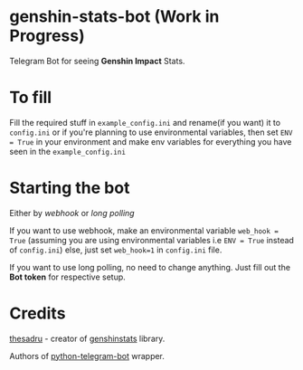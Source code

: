 # genshin-stats-bot (Work in Progress)
 Telegram Bot for seeing **Genshin Impact** Stats.

# To fill
Fill the required stuff in `example_config.ini` and rename(if you want) it to `config.ini` or if you're planning to use environmental variables,
then set `ENV = True` in your environment and make env variables for everything you have seen in the `example_config.ini`

# Starting the bot
 Either by *webhook* or *long polling*
 
 If you want to use webhook, make an environmental variable `web_hook = True` (assuming you are using environmental variables i.e `ENV = True` instead of `config.ini`)
 else, just set `web_hook=1` in `config.ini` file.
 
 If you want to use long polling, no need to change anything. Just fill out the **Bot token** for respective setup.
 
 # Credits
  [thesadru](https://github.com/thesadrus) - creator of [genshinstats](https://github.com/thesadru/genshinstats) library.
  
  Authors of [python-telegram-bot](https://github.com/python-telegram-bot/python-telegram-bot) wrapper.
  
